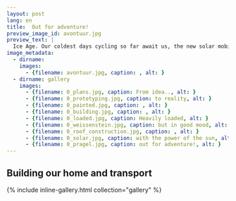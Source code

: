 ```yaml
---
layout: post
lang: en
title:  Out for adventure!
preview_image_id: avontuur.jpg
preview_text: |
  Ice Age. Our coldest days cycling so far await us, the new solar mobile is finally ready and right after Christmas we're off. Off to France, to meet Avontuur in the port of Le Havre. Off to adventure and unknown shores!
image_metadata:
  - dirname:
    images:
      - {filename: avontuur.jpg, caption: , alt: }
  - dirname: gallery
    images:
      - {filename: 0_plans.jpg, caption: From idea.., alt: }
      - {filename: 0_prototyping.jpg, caption: to reality, alt: }
      - {filename: 0_painted.jpg, caption: , alt: }
      - {filename: 0_building.jpg, caption: , alt: }
      - {filename: 0_loaded.jpg, caption: Heavily loaded, alt: }
      - {filename: 0_weissenstein.jpg, caption: but in good mood, alt: }
      - {filename: 0_roof_construction.jpg, caption: , alt: }
      - {filename: 0_solar.jpg, caption: with the power of the sun, alt: }
      - {filename: 0_pragel.jpg, caption: out for adventure!, alt: }
---
```


<h2>Building our home and transport</h2>

{% include inline-gallery.html collection="gallery" %}